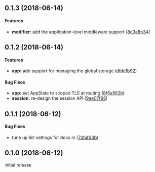 <a name="0.1.3"></a>
## 0.1.3 (2018-06-14)

#### Features

* **modifier:**  add the application-level middleware support ([8c3a8b34](https://github.com/ubnt-intrepid/tsukuyomi/commit/8c3a8b34ed2f557fda7e11510fa6c0d8ef9be94a))

<a name="0.1.2"></a>
## 0.1.2 (2018-06-14)

#### Features

* **app:**  add support for managing the global storage ([dfde1b92](https://github.com/ubnt-intrepid/tsukuyomi/commit/dfde1b929896d79e2fd5876a4582e0ce2cc41865))

#### Bug Fixes

* **app:**  set AppState to scoped TLS at routing ([8f6a882b](https://github.com/ubnt-intrepid/tsukuyomi/commit/8f6a882b40bc9d098548a6e8aa33436bfe2ee2ef))
* **session:**  re-design the session API ([9ee07f98](https://github.com/ubnt-intrepid/tsukuyomi/commit/9ee07f98ab6a8958a49d4b221eda3eaa591bcb20))

<a name="0.1.1"></a>
## 0.1.1 (2018-06-12)

#### Bug Fixes

* tune up lint settings for docs.rs ([74faf64b](https://github.com/ubnt-intrepid/tsukuyomi/commit/74faf64b0765e9989dbdf1dd0191c29f91ffba21))

<a name="0.1.0"></a>
## 0.1.0 (2018-06-12)
initial release
